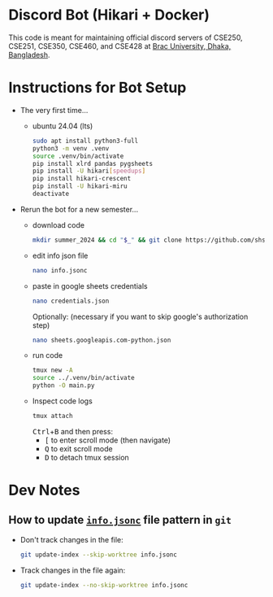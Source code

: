 # Discord Bot (Hikari + Docker)
This code is meant for maintaining official discord servers of CSE250, CSE251, CSE350, CSE460, and CSE428 at [Brac University, Dhaka, Bangladesh](https://www.bracu.ac.bd/).

# Instructions for Bot Setup
- The very first time...
    - ubuntu 24.04 (lts)
        ```sh
        sudo apt install python3-full
        python3 -m venv .venv
        source .venv/bin/activate
        pip install xlrd pandas pygsheets
        pip install -U hikari[speedups]
        pip install hikari-crescent
        pip install -U hikari-miru
        deactivate
        ```
    <!-- ```sh
    git clone https://github.com/shs-cse/hikari-discord-bot.git . && git update-index --skip-worktree info.jsonc
    python3 -m venv .venv
    source .venv/bin/activate
    pip install xlrd pandas pygsheets
    pip install -U hikari[speedups]
    pip install hikari-crescent
    pip install -U hikari-miru
    ```
    - ``
    - `pip install xlrd pandas pygsheets`
    - `pip install -U hikari[speedups]`
    - `pip install hikari-crescent`
    - `pip install -U hikari-miru`
    - `python -dO main.py` -->
- Rerun the bot for a new semester...
    - download code
        ```sh
        mkdir summer_2024 && cd "$_" && git clone https://github.com/shs-cse/hikari-discord-bot.git . && git update-index --skip-worktree info.jsonc
        ```
    - edit info json file
        ```sh
        nano info.jsonc
        ```
    - paste in google sheets credentials
        ```sh
        nano credentials.json
        ```
        Optionally: (necessary if you want to skip google's authorization step)
        ```sh
        nano sheets.googleapis.com-python.json
        ```
    - run code
        ```sh
        tmux new -A
        source ../.venv/bin/activate
        python -O main.py
        ```

    <!-- - run code
    ```sh
    source ../.venv/bin/activate
    python -O main.py
    ``` -->
    <!-- python3 -m venv .venv
    source .venv/bin/activate
    pip install xlrd pandas pygsheets
    pip install -U hikari[speedups]
    pip install hikari-crescent
    pip install -U hikari-miru -->

    - Inspect code logs
        ```sh
        tmux attach
        ```
        <kbd>Ctrl</kbd>+<kbd>B</kbd> and then press: 
        - <kbd>[</kbd> to enter scroll mode (then navigate)
        - <kbd>Q</kbd> to exit scroll mode
        - <kbd>D</kbd> to detach tmux session


# Dev Notes
## How to update [`info.jsonc`](./info.jsonc) file pattern in `git`
- Don't track changes in the file:
    ```bash
    git update-index --skip-worktree info.jsonc
    ```
- Track changes in the file again:
    ```bash
    git update-index --no-skip-worktree info.jsonc
    ```
